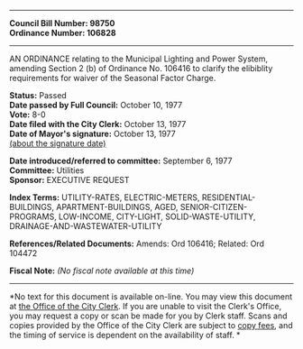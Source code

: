 * * * * *  
  
**Council Bill Number: [](#h0)[](#h2)98750**   
**Ordinance Number: 106828**  
  
* * * * *  
  
AN ORDINANCE relating to the Municipal Lighting and Power System, amending Section 2 (b) of Ordinance No. 106416 to clarify the elibiblity requirements for waiver of the Seasonal Factor Charge.  
  
**Status:** Passed   
**Date passed by Full Council:** October 10, 1977   
**Vote:** 8-0   
**Date filed with the City Clerk:** October 13, 1977   
**Date of Mayor's signature:** October 13, 1977   
[(about the signature date)](/~public/approvaldate.htm)   
  
  
**Date introduced/referred to committee:** September 6, 1977   
**Committee:** Utilities   
**Sponsor:** EXECUTIVE REQUEST   
  
**Index Terms:** UTILITY-RATES, ELECTRIC-METERS, RESIDENTIAL-BUILDINGS, APARTMENT-BUILDINGS, AGED, SENIOR-CITIZEN-PROGRAMS, LOW-INCOME, CITY-LIGHT, SOLID-WASTE-UTILITY, DRAINAGE-AND-WASTEWATER-UTILITY  
  
**References/Related Documents:** Amends: Ord 106416; Related: Ord 104472  
  
**Fiscal Note:** *(No fiscal note available at this time)*  
  
* * * * *  
  
*No text for this document is available on-line. You may view this document at [the Office of the City Clerk](http://www.seattle.gov/leg/clerk/contactUs.htm). If you are unable to visit the Clerk's Office, you may request a copy or scan be made for you by Clerk staff. Scans and copies provided by the Office of the City Clerk are subject to [copy fees](http://clerk.seattle.gov/~public/clerkfees.htm), and the timing of service is dependent on the availability of staff. *  
  
  
